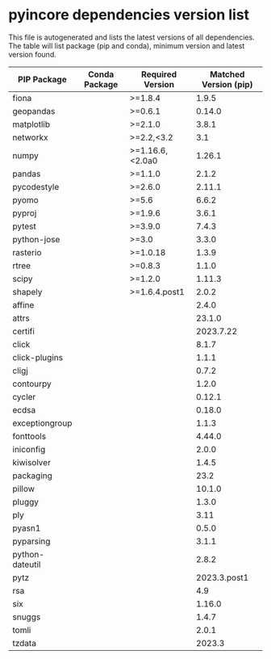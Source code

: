 # pyincore dependencies version list

This file is autogenerated and lists the latest versions of all dependencies. The table will list package (pip and conda), minimum version and latest version found.

| PIP Package | Conda Package | Required Version | Matched Version (pip) |
|-------------|---------------|------------------|-----------------------|
| fiona | | \>=1.8.4| 1.9.5 |
| geopandas | | \>=0.6.1| 0.14.0 |
| matplotlib | | \>=2.1.0| 3.8.1 |
| networkx | | \>=2.2,\<3.2| 3.1 |
| numpy | | \>=1.16.6,\<2.0a0| 1.26.1 |
| pandas | | \>=1.1.0| 2.1.2 |
| pycodestyle | | \>=2.6.0| 2.11.1 |
| pyomo | | \>=5.6| 6.6.2 |
| pyproj | | \>=1.9.6| 3.6.1 |
| pytest | | \>=3.9.0| 7.4.3 |
| python-jose | | \>=3.0| 3.3.0 |
| rasterio | | \>=1.0.18| 1.3.9 |
| rtree | | \>=0.8.3| 1.1.0 |
| scipy | | \>=1.2.0| 1.11.3 |
| shapely | | \>=1.6.4.post1| 2.0.2 |
| affine | | | 2.4.0 |
| attrs | | | 23.1.0 |
| certifi | | | 2023.7.22 |
| click | | | 8.1.7 |
| click-plugins | | | 1.1.1 |
| cligj | | | 0.7.2 |
| contourpy | | | 1.2.0 |
| cycler | | | 0.12.1 |
| ecdsa | | | 0.18.0 |
| exceptiongroup | | | 1.1.3 |
| fonttools | | | 4.44.0 |
| iniconfig | | | 2.0.0 |
| kiwisolver | | | 1.4.5 |
| packaging | | | 23.2 |
| pillow | | | 10.1.0 |
| pluggy | | | 1.3.0 |
| ply | | | 3.11 |
| pyasn1 | | | 0.5.0 |
| pyparsing | | | 3.1.1 |
| python-dateutil | | | 2.8.2 |
| pytz | | | 2023.3.post1 |
| rsa | | | 4.9 |
| six | | | 1.16.0 |
| snuggs | | | 1.4.7 |
| tomli | | | 2.0.1 |
| tzdata | | | 2023.3 |
